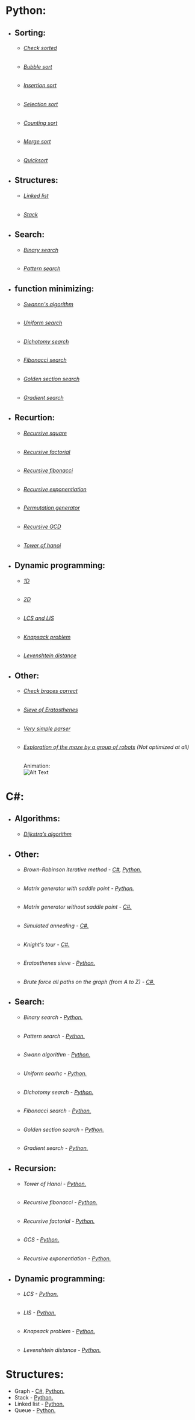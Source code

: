 # Python:
- ## Sorting:
  - ###### [Check sorted](https://github.com/No1n/some-programming/blob/master/python/sorting/check%20sorted.ipynb)
  - ###### [Bubble sort](https://github.com/No1n/some-programming/blob/master/python/sorting/bubble%20sort.ipynb)
  - ###### [Insertion sort](https://github.com/No1n/some-programming/blob/master/python/sorting/insertion%20sort.ipynb)
  - ###### [Selection sort](https://github.com/No1n/some-programming/blob/master/python/sorting/selection%20sort.ipynb)
  - ###### [Counting sort](https://github.com/No1n/some-programming/blob/master/python/sorting/counting%20sort.ipynb)
  - ###### [Merge sort](https://github.com/No1n/some-programming/blob/master/python/sorting/merge%20sort.ipynb)
  - ###### [Quicksort](https://github.com/No1n/some-programming/blob/master/python/sorting/quicksort.ipynb)

- ## Structures:
  - ###### [Linked list](https://github.com/No1n/some-programming/blob/master/python/structures/linked%20list.ipynb)
  - ###### [Stack](https://github.com/No1n/some-programming/blob/master/python/structures/stack.ipynb)
  
- ## Search:
  - ###### [Binary search](https://github.com/No1n/some-programming/blob/master/python/search/binary%20search.ipynb)
  - ###### [Pattern search](https://github.com/No1n/some-programming/blob/master/python/search/pattern%20search.ipynb)
  
- ## function minimizing:
  - ###### [Swannn's algorithm](https://github.com/No1n/some-programming/blob/master/python/finding%20the%20minimum%20of%20a%20function/swann%20algorithm.ipynb)
  - ###### [Uniform search](https://github.com/No1n/some-programming/blob/master/python/finding%20the%20minimum%20of%20a%20function/uniform%20search.ipynb)
  - ###### [Dichotomy search](https://github.com/No1n/some-programming/blob/master/python/finding%20the%20minimum%20of%20a%20function/dichotomy%20search.ipynb)
  - ###### [Fibonacci search](https://github.com/No1n/some-programming/blob/master/python/finding%20the%20minimum%20of%20a%20function/fibonacci%20search.ipynb)
  - ###### [Golden section search](https://github.com/No1n/some-programming/blob/master/python/finding%20the%20minimum%20of%20a%20function/golden%20section%20search.ipynb)
  - ###### [Gradient search](https://github.com/No1n/some-programming/blob/master/python/finding%20the%20minimum%20of%20a%20function/gradient%20search.ipynb)
  
- ## Recurtion:
  - ###### [Recursive square](https://github.com/No1n/some-programming/blob/master/python/recurtion/recursive%20square.ipynb)
  - ###### [Recursive factorial](https://github.com/No1n/some-programming/blob/master/python/recurtion/recursive%20factorial.ipynb)
  - ###### [Recursive fibonacci](https://github.com/No1n/some-programming/blob/master/python/recurtion/recursive%20fibonacci.ipynb)
  - ###### [Recursive exponentiation](https://github.com/No1n/some-programming/blob/master/python/recurtion/recursive%20exponentiation.ipynb)
  - ###### [Permutation generator](https://github.com/No1n/some-programming/blob/master/python/recurtion/permutation%20generator.ipynb)
  - ###### [Recursive GCD](https://github.com/No1n/some-programming/blob/master/python/recurtion/recursive%20GCD.ipynb)
  - ###### [Tower of hanoi](https://github.com/No1n/some-programming/blob/master/python/recurtion/tower%20of%20hanoi.ipynb)
  
- ## Dynamic programming:
  - ###### [1D](https://github.com/No1n/some-programming/blob/master/python/dynamic%20programming/1D%20dynamic%20programming.ipynb)
  - ###### [2D](https://github.com/No1n/some-programming/blob/master/python/dynamic%20programming/2D%20dynamic%20programming.ipynb)
  - ###### [LCS and LIS](https://github.com/No1n/some-programming/blob/master/python/dynamic%20programming/LCS%20and%20LIS.ipynb)
  - ###### [Knapsack problem](https://github.com/No1n/some-programming/blob/master/python/dynamic%20programming/knapsack%20problem.ipynb)
  - ###### [Levenshtein distance](https://github.com/No1n/some-programming/blob/master/python/dynamic%20programming/levenshtein%20distance.ipynb)
  
- ## Other:
  - ###### [Check braces correct]()
  - ###### [Sieve of Eratosthenes](https://github.com/No1n/some-programming/blob/master/python/other/eratosthenes%20sieve.ipynb)
  - ###### [Very simple parser](https://github.com/No1n/some-programming/blob/master/python/english2russian%20plus%20pronunciation%20parser/english2russian%20plus%20pronunciation%20parser.ipynb)
  - ###### [Exploration of the maze by a group of robots](https://github.com/No1n/some-programming/blob/master/python/maze%20exploration/maze%20exploration.py) (Not optimized at all)
  
    Animation:  
    ![Alt Text](https://github.com/No1n/some-programming/blob/master/python/maze%20exploration/animation/animation.gif)
  
# C#:
- ## Algorithms:
   - ######  [Dijkstra’s algorithm]()
   
  
  
 
  


- ## Other:
  - ######  Brown-Robinson iterative method - [C#](https://github.com/No1n/game_theory/blob/master/Brown-Robinson%20iterative%20method%20FORM.cs), [Python.](https://github.com/No1n/game_theory/blob/master/Brown-Robinson%20iterative%20method.ipynb)
  - ######  Matrix generator with saddle point - [Python.](https://github.com/No1n/game_theory/blob/master/Matrix%20generator%20with%20saddle%20point.ipynb)
  - ######  Matrix generator without saddle point - [C#.](https://github.com/No1n/game_theory/blob/master/Matrix%20generator%20without%20saddle%20point.cs)
 
 
  - ######  Simulated annealing - [C#.](https://github.com/No1n/algorithms/blob/master/Dijkstra%2C%20simulated%20annealing%2C%20knight's%20tour%2C%20graph%20brute%20force.cs)
  - ######  Knight's tour - [C#.](https://github.com/No1n/algorithms/blob/master/Dijkstra%2C%20simulated%20annealing%2C%20knight's%20tour%2C%20graph%20brute%20force.cs)
  - ###### Eratosthenes sieve - [Python.](https://github.com/No1n/algorithms/blob/master/other.ipynb)
  - ######  Brute force all paths on the graph (from A to Z) - [C#.](https://github.com/No1n/algorithms/blob/master/Dijkstra%2C%20simulated%20annealing%2C%20knight's%20tour%2C%20graph%20brute%20force.cs)

- ## Search:
  - ###### Binary search - [Python.](https://github.com/No1n/algorithms/blob/master/search.ipynb)
  - ###### Pattern search - [Python.](https://github.com/No1n/algorithms/blob/master/search.ipynb)
  - ###### Swann algorithm - [Python.](https://github.com/No1n/algorithms/blob/master/search.ipynb)
  - ###### Uniform searhc - [Python.](https://github.com/No1n/algorithms/blob/master/search.ipynb)
  - ###### Dichotomy search - [Python.](https://github.com/No1n/algorithms/blob/master/search.ipynb)
  - ###### Fibonacci search - [Python.](https://github.com/No1n/algorithms/blob/master/search.ipynb)
  - ###### Golden section search - [Python.](https://github.com/No1n/algorithms/blob/master/search.ipynb)
  - ###### Gradient search - [Python.](https://github.com/No1n/algorithms/blob/master/search.ipynb)
  
- ## Recursion:
  - ###### Tower of Hanoi - [Python.](https://github.com/No1n/algorithms/blob/master/recursion.ipynb)
  - ###### Recursive fibonacci - [Python.](https://github.com/No1n/algorithms/blob/master/recursion.ipynb)
  - ###### Recursive factorial - [Python.](https://github.com/No1n/algorithms/blob/master/recursion.ipynb)
  - ###### GCS - [Python.](https://github.com/No1n/algorithms/blob/master/recursion.ipynb)
  - ###### Recursive exponentiation - [Python.](https://github.com/No1n/algorithms/blob/master/recursion.ipynb)

- ## Dynamic programming:
  - ###### LCS - [Python.](https://github.com/No1n/algorithms/blob/master/dynamic_programming.ipynb)
  - ###### LIS - [Python.](https://github.com/No1n/algorithms/blob/master/dynamic_programming.ipynb)
  - ###### Knapsack problem - [Python.](https://github.com/No1n/algorithms/blob/master/dynamic_programming.ipynb)
  - ###### Levenshtein distance - [Python.](https://github.com/No1n/algorithms/blob/master/dynamic_programming.ipynb)


    
# Structures:
- Graph - [C#](https://github.com/No1n/algorithms/blob/master/Dijkstra%2C%20simulated%20annealing%2C%20knight's%20tour%2C%20graph%20brute%20force.cs), [Python.](https://github.com/No1n/some-programming/blob/master/maze%20exploration.py)
- Stack - [Python.](https://github.com/No1n/algorithms/blob/master/structures.ipynb)
- Linked list - [Python.](https://github.com/No1n/algorithms/blob/master/structures.ipynb)
- Queue - [Python.](https://github.com/No1n/some-programming/blob/master/maze%20exploration.py)
